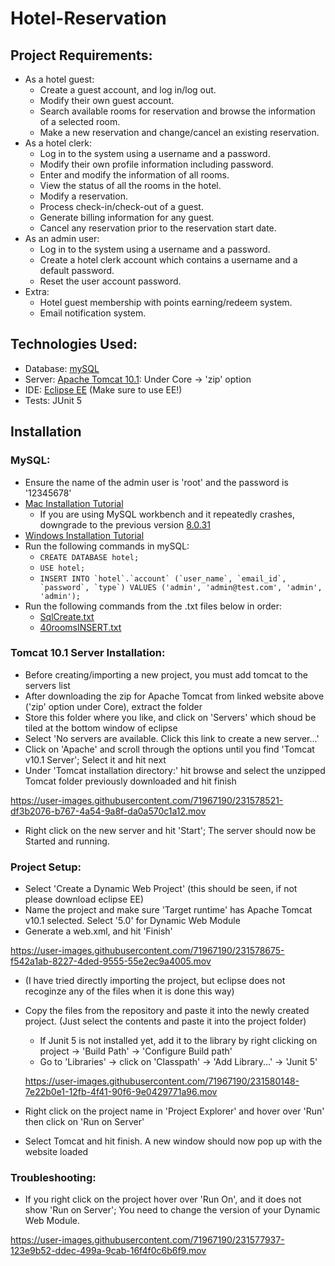 # Hotel-Reservation
## Project Requirements:
- As a hotel guest:
  - Create a guest account, and log in/log out.
  - Modify their own guest account.
  - Search available rooms for reservation and browse the information of a selected room.
  - Make a new reservation and change/cancel an existing reservation.
- As a hotel clerk:
  - Log in to the system using a username and a password.
  - Modify their own profile information including password.
  - Enter and modify the information of all rooms.
  - View the status of all the rooms in the hotel.
  - Modify a reservation.
  - Process check-in/check-out of a guest.
  - Generate billing information for any guest.
  - Cancel any reservation prior to the reservation start date.
- As an admin user:
  - Log in to the system using a username and a password.
  - Create a hotel clerk account which contains a username and a default password.
  - Reset the user account password.
- Extra:
  - Hotel guest membership with points earning/redeem system.
  - Email notification system.

## Technologies Used:
- Database: [mySQL](https://dev.mysql.com/downloads/mysql/)
- Server: [Apache Tomcat 10.1](https://tomcat.apache.org/download-10.cgi): Under Core -> 'zip' option
- IDE: [Eclipse EE](https://www.eclipse.org/downloads/packages/release/2023-03/r/eclipse-ide-enterprise-java-and-web-developers) (Make sure to use EE!)
- Tests: JUnit 5

## Installation
### MySQL:
- Ensure the name of the admin user is 'root' and the password is '12345678'
- [Mac Installation Tutorial](https://www.youtube.com/watch?v=nj3nBCwZaqI&t=237s)
  - If you are using MySQL workbench and it repeatedly crashes, downgrade to the previous version [8.0.31](https://downloads.mysql.com/archives/workbench/)
- [Windows Installation Tutorial](https://www.youtube.com/watch?v=u96rVINbAUI&t=97s)
- Run the following commands in mySQL: 
  - `CREATE DATABASE hotel;`
  - `USE hotel;`
  - ```INSERT INTO `hotel`.`account` (`user_name`, `email_id`, `password`, `type`) VALUES ('admin', 'admin@test.com', 'admin', 'admin');```
- Run the following commands from the .txt files below in order:
  - [SqlCreate.txt](https://github.com/thormander/Hotel-Reservation/files/11224437/SqlCreate.txt)
  - [40roomsINSERT.txt](https://github.com/thormander/Hotel-Reservation/files/11224624/40roomsINSERT.txt)

### Tomcat 10.1 Server Installation:
- Before creating/importing a new project, you must add tomcat to the servers list
- After downloading the zip for Apache Tomcat from linked website above ('zip' option under Core), extract the folder
- Store this folder where you like, and click on 'Servers' which shoud be tiled at the bottom window of eclipse
- Select 'No servers are available. Click this link to create a new server...'
- Click on 'Apache' and scroll through the options until you find 'Tomcat v10.1 Server'; Select it and hit next
- Under 'Tomcat installation directory:' hit browse and select the unzipped Tomcat folder previously downloaded and hit finish

https://user-images.githubusercontent.com/71967190/231578521-df3b2076-b767-4a54-9a8f-da0a570c1a12.mov


- Right click on the new server and hit 'Start'; The server should now be Started and running.
### Project Setup:
- Select 'Create a Dynamic Web Project' (this should be seen, if not please download eclipse EE)
- Name the project and make sure 'Target runtime' has Apache Tomcat v10.1 selected. Select '5.0' for Dynamic Web Module
- Generate a web.xml, and hit 'Finish'

https://user-images.githubusercontent.com/71967190/231578675-f542a1ab-8227-4ded-9555-55e2ec9a4005.mov


- (I have tried directly importing the project, but eclipse does not recoginze any of the files when it is done this way)
- Copy the files from the repository and paste it into the newly created project. (Just select the contents and paste it into the project folder)
  - If Junit 5 is not installed yet, add it to the library by right clicking on project -> 'Build Path' -> 'Configure Build path'
  - Go to 'Libraries' -> click on 'Classpath' -> 'Add Library...' -> 'Junit 5'
  
  https://user-images.githubusercontent.com/71967190/231580148-7e22b0e1-12fb-4f41-90f6-9e0429771a96.mov


- Right click on the project name in 'Project Explorer' and hover over 'Run' then click on 'Run on Server'
- Select Tomcat and hit finish. A new window should now pop up with the website loaded
### Troubleshooting:
- If you right click on the project hover over 'Run On', and it does not show 'Run on Server'; You need to change the version of your Dynamic Web Module.

https://user-images.githubusercontent.com/71967190/231577937-123e9b52-ddec-499a-9cab-16f4f0c6b6f9.mov


